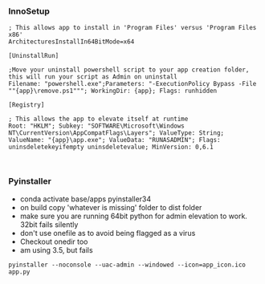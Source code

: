 ### InnoSetup

```script
; This allows app to install in 'Program Files' versus 'Program Files x86'
ArchitecturesInstallIn64BitMode=x64

[UninstallRun]

;Move your uninstall powershell script to your app creation folder, this will run your script as Admin on uninstall
Filename: "powershell.exe";Parameters: "-ExecutionPolicy Bypass -File ""{app}\remove.ps1"""; WorkingDir: {app}; Flags: runhidden

[Registry] 

; This allows the app to elevate itself at runtime
Root: "HKLM"; Subkey: "SOFTWARE\Microsoft\Windows NT\CurrentVersion\AppCompatFlags\Layers"; ValueType: String; ValueName: "{app}\app.exe"; ValueData: "RUNASADMIN"; Flags: uninsdeletekeyifempty uninsdeletevalue; MinVersion: 0,6.1 



```


### Pyinstaller

- conda activate base/apps pyinstaller34
- on build copy 'whatever is missing' folder to dist folder
- make sure you are running 64bit python for admin elevation to work. 32bit fails silently
- don't use onefile as to avoid being flagged as a virus
- Checkout onedir too
- am using 3.5, but fails

```pyinstaller --noconsole --uac-admin --windowed --icon=app_icon.ico app.py```

